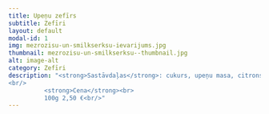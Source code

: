 ```yaml
---
title: Upeņu zefīrs
subtitle: Zefīri
layout: default
modal-id: 1
img: mezrozisu-un-smilkserksu-ievarijums.jpg
thumbnail: mezrozisu-un-smilkserksu--thumbnail.jpg
alt: image-alt
category: Zefīri
description: "<strong>Sastāvdaļas</strong>: cukurs, upeņu masa, citronskābe.<br/>
<br/>
          <strong>Cena</strong><br>
          100g 2,50 €<br/>"
---
```

